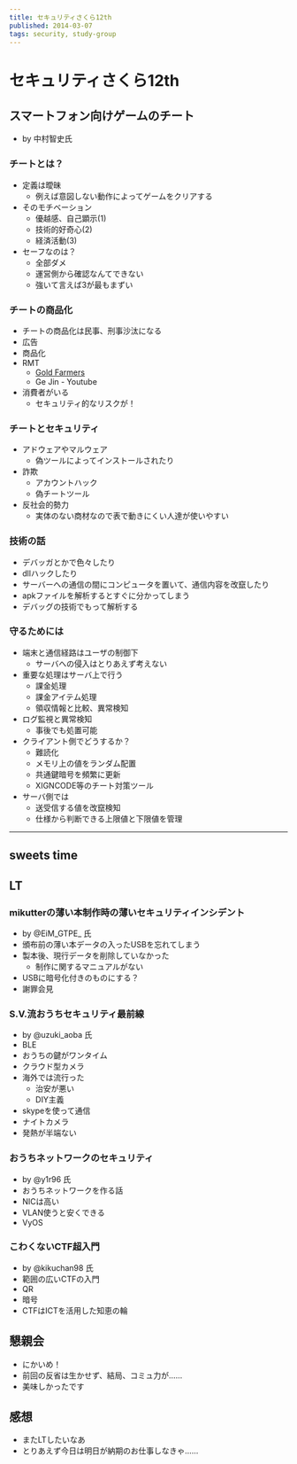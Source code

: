 ```yaml
---
title: セキュリティさくら12th
published: 2014-03-07
tags: security, study-group
---
```

# セキュリティさくら12th

## スマートフォン向けゲームのチート
* by 中村智史氏

### チートとは？
* 定義は曖昧
  * 例えば意図しない動作によってゲームをクリアする
* そのモチベーション
  * 優越感、自己顕示(1)
  * 技術的好奇心(2)
  * 経済活動(3)
* セーフなのは？
  * 全部ダメ
  * 運営側から確認なんてできない
  * 強いて言えば3が最もまずい

### チートの商品化
* チートの商品化は民事、刑事沙汰になる
* 広告
* 商品化
* RMT
  * [Gold Farmers](http://chinesegoldfarmers.com/index.html)
  * Ge Jin - Youtube
* 消費者がいる
  * セキュリティ的なリスクが！

### チートとセキュリティ
* アドウェアやマルウェア
  * 偽ツールによってインストールされたり
* 詐欺
  * アカウントハック
  * 偽チートツール
* 反社会的勢力
  * 実体のない商材なので表で動きにくい人達が使いやすい

### 技術の話
* デバッガとかで色々したり
* dllハックしたり
* サーバーへの通信の間にコンピュータを置いて、通信内容を改竄したり
* apkファイルを解析するとすぐに分かってしまう
* デバッグの技術でもって解析する

### 守るためには
* 端末と通信経路はユーザの制御下
  * サーバへの侵入はとりあえず考えない
* 重要な処理はサーバ上で行う
  * 課金処理
  * 課金アイテム処理
  * 領収情報と比較、異常検知
* ログ監視と異常検知
  * 事後でも処置可能
* クライアント側でどうするか？
  * 難読化
  * メモリ上の値をランダム配置
  * 共通鍵暗号を頻繁に更新
  * XIGNCODE等のチート対策ツール
* サーバ側では
  * 送受信する値を改竄検知
  * 仕様から判断できる上限値と下限値を管理

______

## sweets time

## LT

### mikutterの薄い本制作時の薄いセキュリティインシデント
* by @EiM\_GTPE\_ 氏
* 頒布前の薄い本データの入ったUSBを忘れてしまう
* 製本後、現行データを削除していなかった
  * 制作に関するマニュアルがない
* USBに暗号化付きのものにする？
* 謝罪会見

### S.V.流おうちセキュリティ最前線
* by @uzuki\_aoba 氏
* BLE
* おうちの鍵がワンタイム
* クラウド型カメラ
* 海外では流行った
  * 治安が悪い
  * DIY主義
* skypeを使って通信
* ナイトカメラ
* 発熱が半端ない

### おうちネットワークのセキュリティ
* by @y1r96 氏
* おうちネットワークを作る話
* NICは高い
* VLAN使うと安くできる
* VyOS

### こわくないCTF超入門
* by @kikuchan98 氏
* 範囲の広いCTFの入門
* QR
* 暗号
* CTFはICTを活用した知恵の輪

## 懇親会
* にかいめ！
* 前回の反省は生かせず、結局、コミュ力が……
* 美味しかったです

## 感想
* またLTしたいなあ
* とりあえず今日は明日が納期のお仕事しなきゃ……
